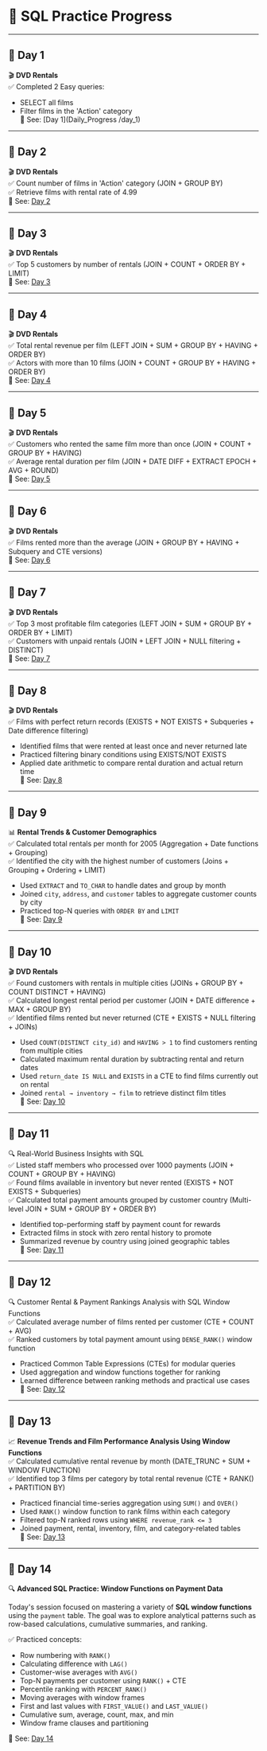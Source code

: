 # 📘 SQL Practice Progress

---

## 📅 Day 1  
🎬 **DVD Rentals**  
✅ Completed 2 Easy queries:  
- SELECT all films  
- Filter films in the 'Action' category  
📁 See: [Day 1](Daily_Progress
/day_1)

---

## 📅 Day 2  
🎬 **DVD Rentals**  
✅ Count number of films in 'Action' category (JOIN + GROUP BY)  
✅ Retrieve films with rental rate of 4.99  
📁 See: [Day 2](Daily_Progress/day_2)

---

## 📅 Day 3  
🎬 **DVD Rentals**  
✅ Top 5 customers by number of rentals (JOIN + COUNT + ORDER BY + LIMIT)  
📁 See: [Day 3](Daily_Progress/day_3)

---

## 📅 Day 4  
🎬 **DVD Rentals**  
✅ Total rental revenue per film (LEFT JOIN + SUM + GROUP BY + HAVING + ORDER BY)  
✅ Actors with more than 10 films (JOIN + COUNT + GROUP BY + HAVING + ORDER BY)  
📁 See: [Day 4](Daily_Progress/day_4)

---

## 📅 Day 5  
🎬 **DVD Rentals**  
✅ Customers who rented the same film more than once (JOIN + COUNT + GROUP BY + HAVING)  
✅ Average rental duration per film (JOIN + DATE DIFF + EXTRACT EPOCH + AVG + ROUND)  
📁 See: [Day 5](Daily_Progress/day_5)

---

## 📅 Day 6  
🎬 **DVD Rentals**  
✅ Films rented more than the average (JOIN + GROUP BY + HAVING + Subquery and CTE versions)  
📁 See: [Day 6](Daily_Progress/day_6)

---

## 📅 Day 7  
🎬 **DVD Rentals**  
✅ Top 3 most profitable film categories (LEFT JOIN + SUM + GROUP BY + ORDER BY + LIMIT)  
✅ Customers with unpaid rentals (JOIN + LEFT JOIN + NULL filtering + DISTINCT)  
📁 See: [Day 7](Daily_Progress/day_7)

---

## 📅 Day 8  
🎬 **DVD Rentals**  
✅ Films with perfect return records (EXISTS + NOT EXISTS + Subqueries + Date difference filtering)  
- Identified films that were rented at least once and never returned late  
- Practiced filtering binary conditions using EXISTS/NOT EXISTS  
- Applied date arithmetic to compare rental duration and actual return time  
📁 See: [Day 8](Daily_Progress/day_8)

---

## 📅 Day 9  
📊 **Rental Trends & Customer Demographics**  
✅ Calculated total rentals per month for 2005 (Aggregation + Date functions + Grouping)  
✅ Identified the city with the highest number of customers (Joins + Grouping + Ordering + LIMIT)  
- Used `EXTRACT` and `TO_CHAR` to handle dates and group by month  
- Joined `city`, `address`, and `customer` tables to aggregate customer counts by city  
- Practiced top-N queries with `ORDER BY` and `LIMIT`  
📁 See: [Day 9](Daily_Progress/day_9)

---

## 📅 Day 10  
🎬 **DVD Rentals**  
✅ Found customers with rentals in multiple cities (JOINs + GROUP BY + COUNT DISTINCT + HAVING)  
✅ Calculated longest rental period per customer (JOIN + DATE difference + MAX + GROUP BY)  
✅ Identified films rented but never returned (CTE + EXISTS + NULL filtering + JOINs)  
- Used `COUNT(DISTINCT city_id)` and `HAVING > 1` to find customers renting from multiple cities  
- Calculated maximum rental duration by subtracting rental and return dates  
- Used `return_date IS NULL` and `EXISTS` in a CTE to find films currently out on rental  
- Joined `rental → inventory → film` to retrieve distinct film titles  
📁 See: [Day 10](Daily_Progress/day_10)

---

## 📅 Day 11  
🔍 Real-World Business Insights with SQL  
✅ Listed staff members who processed over 1000 payments (JOIN + COUNT + GROUP BY + HAVING)  
✅ Found films available in inventory but never rented (EXISTS + NOT EXISTS + Subqueries)  
✅ Calculated total payment amounts grouped by customer country (Multi-level JOIN + SUM + GROUP BY + ORDER BY)  
- Identified top-performing staff by payment count for rewards  
- Extracted films in stock with zero rental history to promote  
- Summarized revenue by country using joined geographic tables  
📁 See: [Day 11](Daily_Progress/day_11)

---

## 📅 Day 12  
🔍 Customer Rental & Payment Rankings Analysis with SQL Window Functions  
✅ Calculated average number of films rented per customer (CTE + COUNT + AVG)  
✅ Ranked customers by total payment amount using `DENSE_RANK()` window function  
- Practiced Common Table Expressions (CTEs) for modular queries  
- Used aggregation and window functions together for ranking  
- Learned difference between ranking methods and practical use cases  
📁 See: [Day 12](Daily_Progress/day_12)

---

## 📅 Day 13  
📈 **Revenue Trends and Film Performance Analysis Using Window Functions**  
✅ Calculated cumulative rental revenue by month (DATE_TRUNC + SUM + WINDOW FUNCTION)  
✅ Identified top 3 films per category by total rental revenue (CTE + RANK() + PARTITION BY)  
- Practiced financial time-series aggregation using `SUM()` and `OVER()`  
- Used `RANK()` window function to rank films within each category  
- Filtered top-N ranked rows using `WHERE revenue_rank <= 3`  
- Joined payment, rental, inventory, film, and category-related tables  
📁 See: [Day 13](Daily_Progress/day_13)

---

## 📅 Day 14  
🔍 **Advanced SQL Practice: Window Functions on Payment Data**

Today's session focused on mastering a variety of **SQL window functions** using the `payment` table. The goal was to explore analytical patterns such as row-based calculations, cumulative summaries, and ranking.

✅ Practiced concepts:  
- Row numbering with `RANK()`  
- Calculating difference with `LAG()`  
- Customer-wise averages with `AVG()`  
- Top-N payments per customer using `RANK()` + CTE  
- Percentile ranking with `PERCENT_RANK()`  
- Moving averages with window frames  
- First and last values with `FIRST_VALUE()` and `LAST_VALUE()`  
- Cumulative sum, average, count, max, and min  
- Window frame clauses and partitioning  

📁 See: [Day 14](Daily_Progress/day_14_Window_Functions/)

